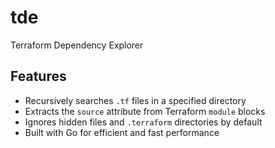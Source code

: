 # tde
Terraform Dependency Explorer

## Features

- Recursively searches `.tf` files in a specified directory
- Extracts the `source` attribute from Terraform `module` blocks
- Ignores hidden files and `.terraform` directories by default
- Built with Go for efficient and fast performance
